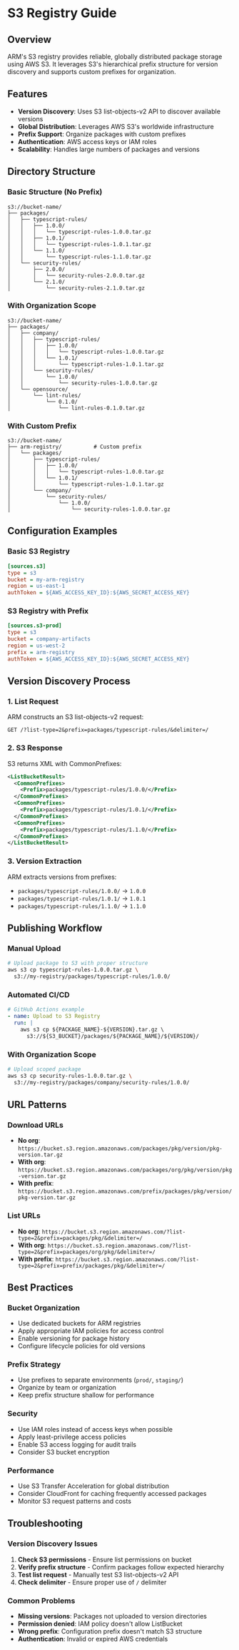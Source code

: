 # S3 Registry Guide

## Overview

ARM's S3 registry provides reliable, globally distributed package storage using AWS S3. It leverages S3's hierarchical prefix structure for version discovery and supports custom prefixes for organization.

## Features

- **Version Discovery**: Uses S3 list-objects-v2 API to discover available versions
- **Global Distribution**: Leverages AWS S3's worldwide infrastructure
- **Prefix Support**: Organize packages with custom prefixes
- **Authentication**: AWS access keys or IAM roles
- **Scalability**: Handles large numbers of packages and versions

## Directory Structure

### Basic Structure (No Prefix)
```
s3://bucket-name/
├── packages/
│   ├── typescript-rules/
│   │   ├── 1.0.0/
│   │   │   └── typescript-rules-1.0.0.tar.gz
│   │   ├── 1.0.1/
│   │   │   └── typescript-rules-1.0.1.tar.gz
│   │   └── 1.1.0/
│   │       └── typescript-rules-1.1.0.tar.gz
│   └── security-rules/
│       ├── 2.0.0/
│       │   └── security-rules-2.0.0.tar.gz
│       └── 2.1.0/
│           └── security-rules-2.1.0.tar.gz
```

### With Organization Scope
```
s3://bucket-name/
├── packages/
│   ├── company/
│   │   ├── typescript-rules/
│   │   │   ├── 1.0.0/
│   │   │   │   └── typescript-rules-1.0.0.tar.gz
│   │   │   └── 1.0.1/
│   │   │       └── typescript-rules-1.0.1.tar.gz
│   │   └── security-rules/
│   │       └── 1.0.0/
│   │           └── security-rules-1.0.0.tar.gz
│   └── opensource/
│       └── lint-rules/
│           └── 0.1.0/
│               └── lint-rules-0.1.0.tar.gz
```

### With Custom Prefix
```
s3://bucket-name/
├── arm-registry/          # Custom prefix
│   └── packages/
│       ├── typescript-rules/
│       │   ├── 1.0.0/
│       │   │   └── typescript-rules-1.0.0.tar.gz
│       │   └── 1.0.1/
│       │       └── typescript-rules-1.0.1.tar.gz
│       └── company/
│           └── security-rules/
│               └── 1.0.0/
│                   └── security-rules-1.0.0.tar.gz
```

## Configuration Examples

### Basic S3 Registry
```ini
[sources.s3]
type = s3
bucket = my-arm-registry
region = us-east-1
authToken = ${AWS_ACCESS_KEY_ID}:${AWS_SECRET_ACCESS_KEY}
```

### S3 Registry with Prefix
```ini
[sources.s3-prod]
type = s3
bucket = company-artifacts
region = us-west-2
prefix = arm-registry
authToken = ${AWS_ACCESS_KEY_ID}:${AWS_SECRET_ACCESS_KEY}
```

## Version Discovery Process

### 1. List Request
ARM constructs an S3 list-objects-v2 request:
```
GET /?list-type=2&prefix=packages/typescript-rules/&delimiter=/
```

### 2. S3 Response
S3 returns XML with CommonPrefixes:
```xml
<ListBucketResult>
  <CommonPrefixes>
    <Prefix>packages/typescript-rules/1.0.0/</Prefix>
  </CommonPrefixes>
  <CommonPrefixes>
    <Prefix>packages/typescript-rules/1.0.1/</Prefix>
  </CommonPrefixes>
  <CommonPrefixes>
    <Prefix>packages/typescript-rules/1.1.0/</Prefix>
  </CommonPrefixes>
</ListBucketResult>
```

### 3. Version Extraction
ARM extracts versions from prefixes:
- `packages/typescript-rules/1.0.0/` → `1.0.0`
- `packages/typescript-rules/1.0.1/` → `1.0.1`
- `packages/typescript-rules/1.1.0/` → `1.1.0`

## Publishing Workflow

### Manual Upload
```bash
# Upload package to S3 with proper structure
aws s3 cp typescript-rules-1.0.0.tar.gz \
  s3://my-registry/packages/typescript-rules/1.0.0/
```

### Automated CI/CD
```yaml
# GitHub Actions example
- name: Upload to S3 Registry
  run: |
    aws s3 cp ${PACKAGE_NAME}-${VERSION}.tar.gz \
      s3://${S3_BUCKET}/packages/${PACKAGE_NAME}/${VERSION}/
```

### With Organization Scope
```bash
# Upload scoped package
aws s3 cp security-rules-1.0.0.tar.gz \
  s3://my-registry/packages/company/security-rules/1.0.0/
```

## URL Patterns

### Download URLs
- **No org**: `https://bucket.s3.region.amazonaws.com/packages/pkg/version/pkg-version.tar.gz`
- **With org**: `https://bucket.s3.region.amazonaws.com/packages/org/pkg/version/pkg-version.tar.gz`
- **With prefix**: `https://bucket.s3.region.amazonaws.com/prefix/packages/pkg/version/pkg-version.tar.gz`

### List URLs
- **No org**: `https://bucket.s3.region.amazonaws.com/?list-type=2&prefix=packages/pkg/&delimiter=/`
- **With org**: `https://bucket.s3.region.amazonaws.com/?list-type=2&prefix=packages/org/pkg/&delimiter=/`
- **With prefix**: `https://bucket.s3.region.amazonaws.com/?list-type=2&prefix=prefix/packages/pkg/&delimiter=/`

## Best Practices

### Bucket Organization
- Use dedicated buckets for ARM registries
- Apply appropriate IAM policies for access control
- Enable versioning for package history
- Configure lifecycle policies for old versions

### Prefix Strategy
- Use prefixes to separate environments (`prod/`, `staging/`)
- Organize by team or organization
- Keep prefix structure shallow for performance

### Security
- Use IAM roles instead of access keys when possible
- Apply least-privilege access policies
- Enable S3 access logging for audit trails
- Consider S3 bucket encryption

### Performance
- Use S3 Transfer Acceleration for global distribution
- Consider CloudFront for caching frequently accessed packages
- Monitor S3 request patterns and costs

## Troubleshooting

### Version Discovery Issues
1. **Check S3 permissions** - Ensure list permissions on bucket
2. **Verify prefix structure** - Confirm packages follow expected hierarchy
3. **Test list request** - Manually test S3 list-objects-v2 API
4. **Check delimiter** - Ensure proper use of `/` delimiter

### Common Problems
- **Missing versions**: Packages not uploaded to version directories
- **Permission denied**: IAM policy doesn't allow ListBucket
- **Wrong prefix**: Configuration prefix doesn't match S3 structure
- **Authentication**: Invalid or expired AWS credentials